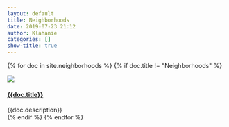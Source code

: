 ```yaml
---
layout: default
title: Neighborhoods
date: 2019-07-23 21:12
author: Klahanie
categories: []
show-title: true
---
```


{% for doc in site.neighborhoods %}
{% if doc.title != "Neighborhoods" %}
<div class="row mb-4">
  <img class="img-thumbnail col-lg-2 col-md-5 col-sm-12" src="{{site.url}}/{{doc.thumbnail}}">
    <div class="col-lg-10 col-md-7 col-sm-12">
      <h4>
      <a href="{{site.url}}{{doc.url}}">{{doc.title}}</a>
      </h4>
      <div>{{doc.description}}
      </div>
    </div>
</div>
{% endif %}
{% endfor %}
